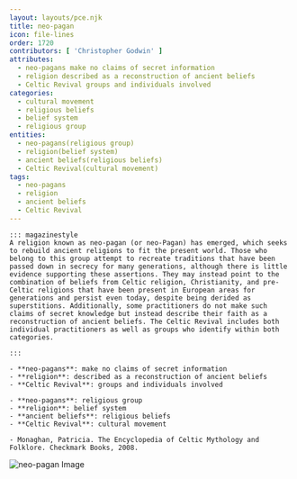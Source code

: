 ```yaml
---
layout: layouts/pce.njk
title: neo-pagan
icon: file-lines
order: 1720
contributors: [ 'Christopher Godwin' ]
attributes:
  - neo-pagans make no claims of secret information
  - religion described as a reconstruction of ancient beliefs
  - Celtic Revival groups and individuals involved
categories:
  - cultural movement
  - religious beliefs
  - belief system
  - religious group
entities:
  - neo-pagans(religious group)
  - religion(belief system)
  - ancient beliefs(religious beliefs)
  - Celtic Revival(cultural movement)
tags:
  - neo-pagans
  - religion
  - ancient beliefs
  - Celtic Revival
---
```

``` tab [group1:Info]
::: magazinestyle
A religion known as neo-pagan (or neo-Pagan) has emerged, which seeks to rebuild ancient religions to fit the present world. Those who belong to this group attempt to recreate traditions that have been passed down in secrecy for many generations, although there is little evidence supporting these assertions. They may instead point to the combination of beliefs from Celtic religion, Christianity, and pre-Celtic religions that have been present in European areas for generations and persist even today, despite being derided as superstitions. Additionally, some practitioners do not make such claims of secret knowledge but instead describe their faith as a reconstruction of ancient beliefs. The Celtic Revival includes both individual practitioners as well as groups who identify within both categories.

:::
```
``` tab [group1:Attributes]
- **neo-pagans**: make no claims of secret information
- **religion**: described as a reconstruction of ancient beliefs
- **Celtic Revival**: groups and individuals involved
```
``` tab [group1:Entities]
- **neo-pagans**: religious group
- **religion**: belief system
- **ancient beliefs**: religious beliefs
- **Celtic Revival**: cultural movement
```
``` tab [group1:Sources]
- Monaghan, Patricia. The Encyclopedia of Celtic Mythology and Folklore. Checkmark Books, 2008.
```
![neo-pagan Image](['https://upload.wikimedia.org/wikipedia/commons/9/9e/Sveriges_Asatrosamfunds_h%C3%B6stblot_2009.jpg'])
